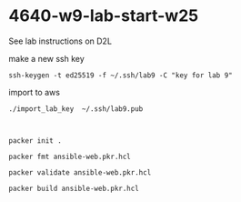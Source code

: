 # 4640-w9-lab-start-w25

See lab instructions on D2L


make a new ssh key

```
ssh-keygen -t ed25519 -f ~/.ssh/lab9 -C "key for lab 9"
```
import to aws
```
./import_lab_key  ~/.ssh/lab9.pub
```

```


packer init .

packer fmt ansible-web.pkr.hcl

packer validate ansible-web.pkr.hcl

packer build ansible-web.pkr.hcl
```
